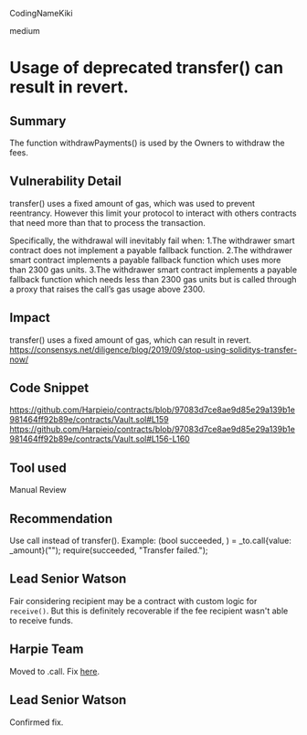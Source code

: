 CodingNameKiki

medium

# Usage of deprecated transfer() can result in revert.

## Summary
The function withdrawPayments() is used by the Owners to withdraw the fees.

## Vulnerability Detail
transfer() uses a fixed amount of gas, which was used to prevent reentrancy. However this limit your protocol to interact with others contracts that need more than that to process the transaction.

Specifically, the withdrawal will inevitably fail when:
1.The withdrawer smart contract does not implement a payable fallback function.
2.The withdrawer smart contract implements a payable fallback function which uses more than 2300 gas units.
3.The withdrawer smart contract implements a payable fallback function which needs less than 2300 gas units but is called through a proxy that raises the call’s gas usage above 2300.

## Impact
transfer() uses a fixed amount of gas, which can result in revert.
https://consensys.net/diligence/blog/2019/09/stop-using-soliditys-transfer-now/

## Code Snippet
https://github.com/Harpieio/contracts/blob/97083d7ce8ae9d85e29a139b1e981464ff92b89e/contracts/Vault.sol#L159
https://github.com/Harpieio/contracts/blob/97083d7ce8ae9d85e29a139b1e981464ff92b89e/contracts/Vault.sol#L156-L160

## Tool used

Manual Review

## Recommendation
Use call instead of transfer(). Example:
(bool succeeded, ) = _to.call{value: _amount}("");
require(succeeded, "Transfer failed.");

## Lead Senior Watson

Fair considering recipient may be a contract with custom logic for `receive()`. But this is definitely recoverable if the fee recipient wasn't able to receive funds.

## Harpie Team

Moved to .call. Fix [here](https://github.com/Harpieio/contracts/pull/4/commits/655834654b5dc1225e9d2fcd2c07b00401aeac3b). 

## Lead Senior Watson

Confirmed fix. 
